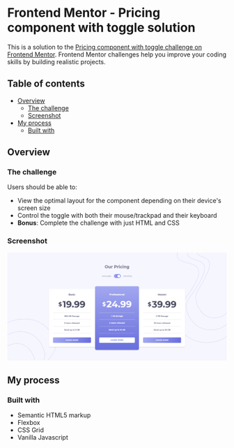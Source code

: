 # Frontend Mentor - Pricing component with toggle solution

This is a solution to the [Pricing component with toggle challenge on Frontend Mentor](https://www.frontendmentor.io/challenges/pricing-component-with-toggle-8vPwRMIC). Frontend Mentor challenges help you improve your coding skills by building realistic projects.

## Table of contents

-   [Overview](#overview)
    -   [The challenge](#the-challenge)
    -   [Screenshot](#screenshot)
-   [My process](#my-process)
    -   [Built with](#built-with)

## Overview

### The challenge

Users should be able to:

-   View the optimal layout for the component depending on their device's screen size
-   Control the toggle with both their mouse/trackpad and their keyboard
-   **Bonus**: Complete the challenge with just HTML and CSS

### Screenshot

![Completed project screenshot](./project-screenshot.png)

## My process

### Built with

-   Semantic HTML5 markup
-   Flexbox
-   CSS Grid
-   Vanilla Javascript

